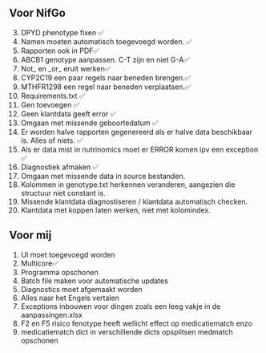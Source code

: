 ## Voor NifGo
3. DPYD phenotype fixen ✅
4. Namen moeten automatisch toegevoegd worden. ✅ 
5. Rapporten ook in PDF✅
6. ABCB1 genotype aanpassen. C-T zijn en niet G-A✅
7. Not_ en \_or_ eruit werken✅
8. CYP2C19 een paar regels naar beneden brengen.✅
9. MTHFR1298 een regel naar beneden verplaatsen.✅
10. Requirements.txt ✅
11. Gen toevoegen ✅
12. Geen klantdata geeft error ✅
13. Omgaan met missende geboortedatum ✅
14. Er worden halve rapporten gegenereerd als er halve data beschikbaar is. Alles of niets. ✅
15. Als er data mist in nutrinomics moet er ERROR komen ipv een exception ✅
16. Diagnostiek afmaken ✅
17. Omgaan met missende data in source bestanden.
18. Kolommen in genotype.txt herkennen veranderen, aangezien die structuur niet constant is.
19. Missende klantdata diagnostiseren / klantdata automatisch checken.
20. Klantdata met koppen laten werken, niet met kolomindex.
## Voor mij
1. UI moet toegevoegd worden
2. Multicore✅
3. Programma opschonen
4. Batch file maken voor automatische updates
5. Diagnostics moet afgemaakt worden
6. Alles naar het Engels vertalen
7. Exceptions inbouwen voor dingen zoals een leeg vakje in de aanpassingen.xlsx
8. F2 en F5 risico fenotype heeft wellicht effect op medicatiematch enzo
9. medicatiematch dict in verschillende dicts opsplitsen medmatch opschonen